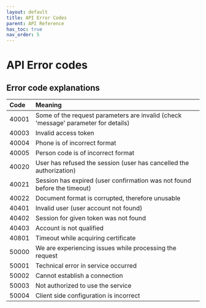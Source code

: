 ```yaml
---
layout: default
title: API Error Codes
parent: API Reference
has_toc: true
nav_order: 5
---
```


# API Error codes

## Error code explanations

| Code | Meaning |
| :--- | :--- |
| 40001 | Some of the request parameters are invalid (check 'message' parameter for details) |
| 40003 | Invalid access token |
| 40004 | Phone is of incorrect format |
| 40005 | Person code is of incorrect format |
| 40020 | User has refused the session (user has cancelled the authorization) |
| 40021 | Session has expired (user confirmation was not found before the timeout) |
| 40022 | Document format is corrupted, therefore unusable |
| 40401 | Invalid user (user account not found) |
| 40402 | Session for given token was not found |
| 40403 | Account is not qualified |
| 40801 | Timeout while acquiring certificate |
| 50000 | We are experiencing issues while processing the request |
| 50001 | Technical error in service occurred |
| 50002 | Cannot establish a connection |
| 50003 | Not authorized to use the service |
| 50004 | Client side configuration is incorrect |